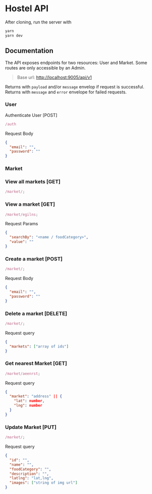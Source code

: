 # Hostel API

After cloning, run the server with

```bash
yarn
yarn dev
```

## Documentation

The API exposes endpoints for two resources: User and Market. Some routes are only accessible by an Admin.

> Base url: <http://localhost:9005/api/v1>

Returns with `payload` and/or `message` envelop if request is successful.
Returns with `message` and `error` envelope for failed requests.

### User

Authenticate User [POST]

```js
/auth

```

Request Body

```json
{
  "email": "",
  "password": ""
}
```

### Market

### View all markets [GET]

```js
/market/;
```

### View a market [GET]

```js
/market/egilns;
```

Request Params

```json
{
  "searchBy": "<name / foodCategory>",
  "value": ""
}
```

### Create a market [POST]

```js
/market/;
```

Request Body

```json
{
  "email": "",
  "password": ""
}
```

### Delete a market [DELETE]

```js
/market/;
```

Request query

```json
{
  "markets": ["array of ids"]
}
```

### Get nearest Market [GET]

```js
/market/aeenrst;
```

Request query

```json
{
  "market": "address" || {
    "lat": number,
    "lng": number
  }
}
```

### Update Market [PUT]

```js
/market/;
```

Request query

```json
{
  "id": "",
  "name": "",
  "foodCategory": "",
  "description": "",
  "latlng": "lat,lng",
  "images": ["string of img url"]
}
```
